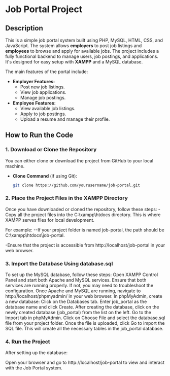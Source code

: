 # Job Portal Project

## Description
This is a simple job portal system built using PHP, MySQL, HTML, CSS, and JavaScript. The system allows **employers** to post job listings and **employees** to browse and apply for available jobs. The project includes a fully functional backend to manage users, job postings, and applications. It's designed for easy setup with **XAMPP** and a MySQL database.

The main features of the portal include:
- **Employer Features:**
  - Post new job listings.
  - View job applications.
  - Manage job postings.
- **Employee Features:**
  - View available job listings.
  - Apply to job postings.
  - Upload a resume and manage their profile.

## How to Run the Code

### 1. Download or Clone the Repository
You can either clone or download the project from GitHub to your local machine.

- **Clone Command** (if using Git):
  ```bash
  git clone https://github.com/yourusername/job-portal.git

### 2. Place the Project Files in the XAMPP Directory
Once you have downloaded or cloned the repository, follow these steps:
-Copy all the project files into the C:\xampp\htdocs directory. This is where XAMPP serves files for local development.

For example:
--If your project folder is named job-portal, the path should be C:\xampp\htdocs\job-portal.

-Ensure that the project is accessible from http://localhost/job-portal in your web browser.

### 3. Import the Database Using database.sql
To set up the MySQL database, follow these steps:
Open XAMPP Control Panel and start both Apache and MySQL services.
Ensure that both services are running properly. If not, you may need to troubleshoot the configuration.
Once Apache and MySQL are running, navigate to http://localhost/phpmyadmin/ in your web browser.
In phpMyAdmin, create a new database:
Click on the Databases tab.
Enter job_portal as the database name and click Create.
After creating the database, click on the newly created database (job_portal) from the list on the left.
Go to the Import tab in phpMyAdmin.
Click on Choose File and select the database.sql file from your project folder.
Once the file is uploaded, click Go to import the SQL file.
This will create all the necessary tables in the job_portal database.

### 4. Run the Project
After setting up the database:

Open your browser and go to http://localhost/job-portal to view and interact with the Job Portal system.
